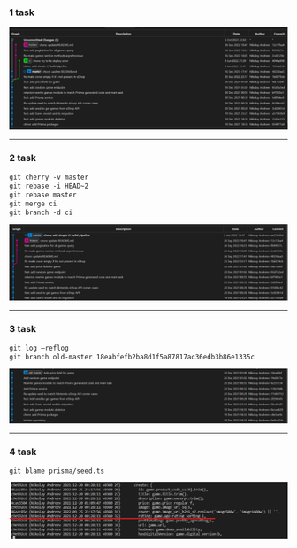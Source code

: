 ### 1 task
![](/docs/img/1.png)


----
### 2 task
```
git cherry -v master 
git rebase -i HEAD~2
git rebase master
git merge ci
git branch -d ci
```
![](/docs/img/2.png)


----
### 3 task
```
git log –reflog
git branch old-master 18eabfefb2ba8d1f5a87817ac36edb3b86e1335c
```
![](/docs/img/3.png)


----
### 4 task
```
git blame prisma/seed.ts
```
![](/docs/img/4.png)
